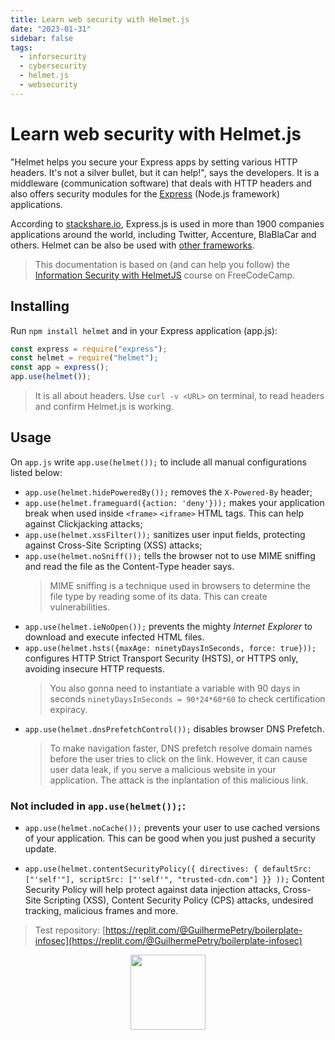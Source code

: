 ```yaml
---
title: Learn web security with Helmet.js
date: "2023-01-31"
sidebar: false
tags:
  - inforsecurity
  - cybersecurity
  - helmet.js
  - websecurity
---
```


# Learn web security with Helmet.js

"Helmet helps you secure your Express apps by setting various HTTP headers. It's not a silver bullet, but it can help!", says the developers. It is a middleware (communication software) that deals with HTTP headers and also offers security modules for the [Express](https://expressjs.com) (Node.js framework) applications.

According to [stackshare.io](https://stackshare.io/expressjs), Express.js is used in more than 1900 companies applications around the world, including Twitter, Accenture, BlaBlaCar and others. Helmet can be also be used with [other frameworks](https://github.com/helmetjs/helmet/wiki/How-to-use-Helmet-without-Express).

> This documentation is based on (and can help you follow) the [Information Security with HelmetJS](https://www.freecodecamp.org/learn/information-security/#information-security-with-helmetjs) course on FreeCodeCamp.

## Installing

Run `npm install helmet` and in your Express application (app.js): 

```javascript
const express = require("express");
const helmet = require("helmet");
const app = express();
app.use(helmet());
```
> It is all about headers. Use `curl -v <URL>` on terminal, to read headers and confirm Helmet.js is working.
## Usage

On `app.js` write `app.use(helmet());` to include all manual configurations listed below:

* `app.use(helmet.hidePoweredBy());` removes the `X-Powered-By` header;
* `app.use(helmet.frameguard({action: 'deny'}));` makes your application break when used inside `<frame>` `<iframe>` HTML tags. This can help against Clickjacking attacks;
* `app.use(helmet.xssFilter());` sanitizes user input fields, protecting against Cross-Site Scripting (XSS) attacks;
* `app.use(helmet.noSniff());` tells the browser not to use MIME sniffing and read the file as the Content-Type header says.
	> MIME sniffing is a technique used in browsers to determine the file type by reading some of its data. This can create vulnerabilities.
* `app.use(helmet.ieNoOpen());` prevents the mighty *Internet Explorer* to download and execute infected HTML files.
* `app.use(helmet.hsts({maxAge: ninetyDaysInSeconds, force: true}));` configures HTTP Strict Transport Security (HSTS), or HTTPS only, avoiding insecure HTTP requests.
	> You also gonna need to instantiate a variable with 90 days in seconds `ninetyDaysInSeconds = 90*24*60*60` to check certification expiracy.
* `app.use(helmet.dnsPrefetchControl());` disables browser DNS Prefetch.
	> To make navigation faster, DNS prefetch resolve domain names before the user tries to click on the link. However, it can cause user data leak, if you serve a malicious website in your application. The attack is the inplantation of this malicious link.

### Not included in `app.use(helmet());`:

* `app.use(helmet.noCache());` prevents your user to use cached versions of your application. This can be good when you just pushed a security update.

* `app.use(helmet.contentSecurityPolicy({ directives: { defaultSrc: ["'self'"], scriptSrc: ["'self'", "trusted-cdn.com"] }} ));` Content Security Policy will help protect against data injection attacks, Cross-Site Scripting (XSS), Content Security Policy (CPS) attacks, undesired tracking, malicious frames and more.

> Test repository: [https://replit.com/@GuilhermePetry/boilerplate-infosec](https://replit.com/@GuilhermePetry/boilerplate-infosec)

<div class="wisdom">
<img class="wisdony" src="https://upload.wikimedia.org/wikipedia/commons/1/11/Wands01.jpg" alt="">
</div>

<style>
  .wisdom {
    display: flex;
    justify-content: center;
  }

  .wisdony {
  height: 120px;
  }
</style>
